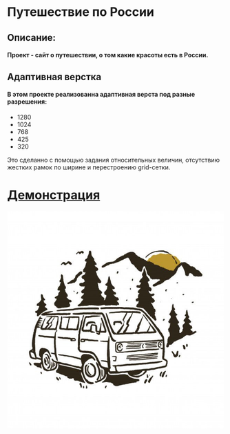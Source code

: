 # **Путешествие по России** 
## Описание:
#### Проект -  сайт о путешествии, о том какие красоты есть в России.
## Адаптивная верстка
#### В этом проекте реализованна адаптивная верста под разные разрешения:
+ 1280
+ 1024
+ 768 
+ 425
+ 320
  
Это сделанно с помощью задания относительных величин, отсутствию жестких рамок по ширине и перестроению grid-сетки.  

# [Демонстрация]()
![logo](/image/sprint-3-images/41491bd2914bdad79ac5f1ed89abd02f.jpg)